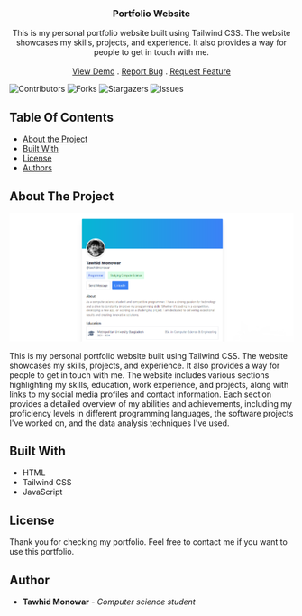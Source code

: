 <p align="center">
  <h3 align="center">Portfolio Website</h3>

  <p align="center">
    This is my personal portfolio website built using Tailwind CSS. The website showcases my skills, projects, and experience. It also provides a way for people to get in touch with me.
    <br/>
    <br/>
    <a href="https://tawhidmonowar.github.io/profile">View Demo</a>
    .
    <a href="https://github.com/tawhidmonowar/profile/issues">Report Bug</a>
    .
    <a href="https://github.com/tawhidmonowar/profile/issues">Request Feature</a>
  </p>
</p>

![Contributors](https://img.shields.io/github/contributors/tawhidmonowar/profile?color=dark-green) ![Forks](https://img.shields.io/github/forks/tawhidmonowar/profile?style=social) ![Stargazers](https://img.shields.io/github/stars/tawhidmonowar/profile?style=social) ![Issues](https://img.shields.io/github/issues/tawhidmonowar/profile)

## Table Of Contents

* [About the Project](#about-the-project)
* [Built With](#built-with)
* [License](#license)
* [Authors](#author)

## About The Project

![screenshot_profile](./app/res/img/screenshot_profile.png)

This is my personal portfolio website built using Tailwind CSS. The website showcases my skills, projects, and experience. It also provides a way for people to get in touch with me. The website includes various sections highlighting my skills, education, work experience, and projects, along with links to my social media profiles and contact information. Each section provides a detailed overview of my abilities and achievements, including my proficiency levels in different programming languages, the software projects I've worked on, and the data analysis techniques I've used.

## Built With

* HTML
* Tailwind CSS
* JavaScript

## License

Thank you for checking my portfolio. Feel free to contact me if you want to use this portfolio.

## Author

* **Tawhid Monowar** - *Computer science student*
